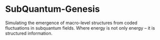 # SubQuantum-Genesis
Simulating the emergence of macro-level structures from coded fluctuations in subquantum fields. Where energy is not only energy – it is structured information.
